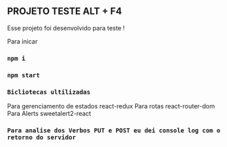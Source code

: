 ## PROJETO TESTE ALT + F4

Esse projeto foi desenvolvido para teste !

Para inicar

### `npm i`

### `npm start`

### `Bicliotecas ultilizadas`
Para gerenciamento de estados react-redux
Para rotas react-router-dom
Para Alerts sweetalert2-react 


### `Para analise dos Verbos PUT e POST eu dei console log com o retorno do servidor`